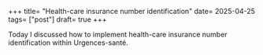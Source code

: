 +++
title= "Health-care insurance number identification"
date= 2025-04-25
tags= ["post"]
draft= true
+++

Today I discussed how to implement health-care insurance number identification within Urgences-santé.